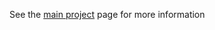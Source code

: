 See the [main project](https://github.com/NRodriguezcuellar/tempo-tracker) page for more information
